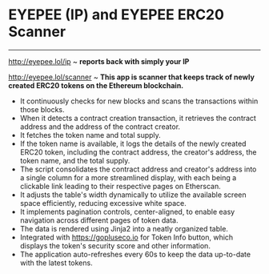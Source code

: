 # EYEPEE (IP) and EYEPEE ERC20 Scanner
---
http://eyepee.lol/ip ~ **reports back with simply your IP**


http://eyepee.lol/scanner ~ **This app is scanner that keeps track of newly created ERC20 tokens on the Ethereum blockchain.**

- It continuously checks for new blocks and scans the transactions within those blocks.
- When it detects a contract creation transaction, it retrieves the contract address and the address of the contract creator.
- It fetches the token name and total supply.
- If the token name is available, it logs the details of the newly created ERC20 token, including the contract address, the creator's address, the token name, and the total supply.
- The script consolidates the contract address and creator's address into a single column for a more streamlined display, with each being a clickable link leading to their respective pages on Etherscan.
- It adjusts the table's width dynamically to utilize the available screen space efficiently, reducing excessive white space.
- It implements pagination controls, center-aligned, to enable easy navigation across different pages of token data.
- The data is rendered using Jinja2 into a neatly organized table.
- Integrated with https://gopluseco.io for Token Info button, which displays the token's security score and other information.
- The application auto-refreshes every 60s to keep the data up-to-date with the latest tokens.